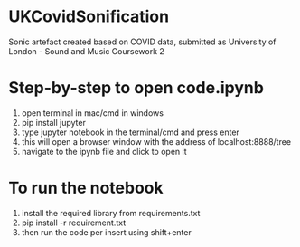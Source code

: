 # UKCovidSonification

Sonic artefact created based on COVID data, submitted as University of London - Sound and Music Coursework 2

# Step-by-step to open code.ipynb

1.  open terminal in mac/cmd in windows
2.  pip install jupyter
3.  type jupyter notebook in the terminal/cmd and press enter
4.  this will open a browser window with the address of localhost:8888/tree
5.  navigate to the ipynb file and click to open it

# To run the notebook

1.  install the required library from requirements.txt
2.  pip install -r requirement.txt
3.  then run the code per insert using shift+enter
